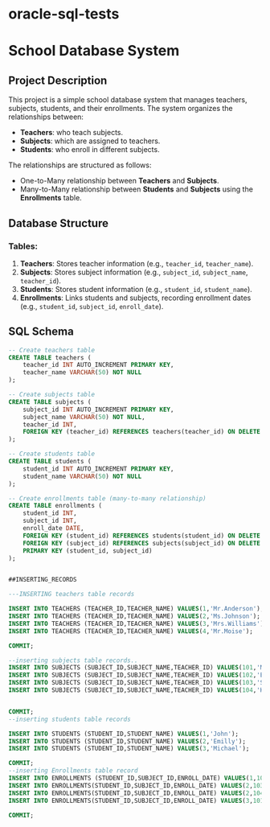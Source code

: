 # oracle-sql-tests
# School Database System

## Project Description

This project is a simple school database system that manages teachers, subjects, students, and their enrollments. The system organizes the relationships between:
- **Teachers**: who teach subjects.
- **Subjects**: which are assigned to teachers.
- **Students**: who enroll in different subjects.

The relationships are structured as follows:
- One-to-Many relationship between **Teachers** and **Subjects**.
- Many-to-Many relationship between **Students** and **Subjects** using the **Enrollments** table.

## Database Structure

### Tables:

1. **Teachers**: Stores teacher information (e.g., `teacher_id`, `teacher_name`).
2. **Subjects**: Stores subject information (e.g., `subject_id`, `subject_name`, `teacher_id`).
3. **Students**: Stores student information (e.g., `student_id`, `student_name`).
4. **Enrollments**: Links students and subjects, recording enrollment dates (e.g., `student_id`, `subject_id`, `enroll_date`).



## SQL Schema

```sql
-- Create teachers table
CREATE TABLE teachers (
    teacher_id INT AUTO_INCREMENT PRIMARY KEY,
    teacher_name VARCHAR(50) NOT NULL
);

-- Create subjects table
CREATE TABLE subjects (
    subject_id INT AUTO_INCREMENT PRIMARY KEY,
    subject_name VARCHAR(50) NOT NULL,
    teacher_id INT,
    FOREIGN KEY (teacher_id) REFERENCES teachers(teacher_id) ON DELETE SET NULL
);

-- Create students table
CREATE TABLE students (
    student_id INT AUTO_INCREMENT PRIMARY KEY,
    student_name VARCHAR(50) NOT NULL
);

-- Create enrollments table (many-to-many relationship)
CREATE TABLE enrollments (
    student_id INT,
    subject_id INT,
    enroll_date DATE,
    FOREIGN KEY (student_id) REFERENCES students(student_id) ON DELETE CASCADE,
    FOREIGN KEY (subject_id) REFERENCES subjects(subject_id) ON DELETE CASCADE,
    PRIMARY KEY (student_id, subject_id)
);


##INSERTING_RECORDS

---INSERTING teachers table records

INSERT INTO TEACHERS (TEACHER_ID,TEACHER_NAME) VALUES(1,'Mr.Anderson');
INSERT INTO TEACHERS (TEACHER_ID,TEACHER_NAME) VALUES(2,'Ms.Johnson');
INSERT INTO TEACHERS (TEACHER_ID,TEACHER_NAME) VALUES(3,'Mrs.Williams');
INSERT INTO TEACHERS (TEACHER_ID,TEACHER_NAME) VALUES(4,'Mr.Moise');

COMMIT;

--inserting subjects table records..
INSERT INTO SUBJECTS (SUBJECT_ID,SUBJECT_NAME,TEACHER_ID) VALUES(101,'Math',1);
INSERT INTO SUBJECTS (SUBJECT_ID,SUBJECT_NAME,TEACHER_ID) VALUES(102,'English',2);
INSERT INTO SUBJECTS (SUBJECT_ID,SUBJECT_NAME,TEACHER_ID) VALUES(103,'Science',1);
INSERT INTO SUBJECTS (SUBJECT_ID,SUBJECT_NAME,TEACHER_ID) VALUES(104,'History',3);


COMMIT;
--inserting students table records

INSERT INTO STUDENTS (STUDENT_ID,STUDENT_NAME) VALUES(1,'John');
INSERT INTO STUDENTS (STUDENT_ID,STUDENT_NAME) VALUES(2,'Emilly');
INSERT INTO STUDENTS (STUDENT_ID,STUDENT_NAME) VALUES(3,'Michael');

COMMIT;
--inserting Enrollments table record
INSERT INTO ENROLLMENTS (STUDENT_ID,SUBJECT_ID,ENROLL_DATE) VALUES(1,102,21-SEPT-24);
INSERT INTO ENROLLMENTS(STUDENT_ID,SUBJECT_ID,ENROLL_DATE) VALUES(2,103,22-SEPT-24);
INSERT INTO ENROLLMENTS(STUDENT_ID,SUBJECT_ID,ENROLL_DATE) VALUES(2,104,23-SEPT-24);
INSERT INTO ENROLLMENTS(STUDENT_ID,SUBJECT_ID,ENROLL_DATE) VALUES(3,101,22-SEPT-24);

COMMIT;






 
